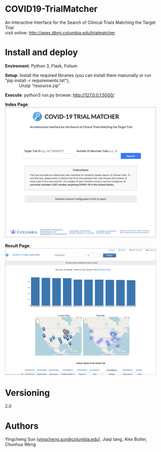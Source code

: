 # COVID19-TrialMatcher
An Interactive Interface for the Search of Clinical Trials Matching the Target Trial    
visit online: http://apex.dbmi.columbia.edu/trialmatcher
    
# Install and deploy
**Enviroment**: Python 3, Flask, Folium  
    
**Setup**: Install the required libraries (you can install them manunally or run "pip install -r requirements.txt");  
&emsp;&emsp;&emsp; Unzip “resource.zip”  
    
**Execute**: python3 run.py browse: http://127.0.0.1:5000/  
  
**Index Page**:  
<img src="/pictures/index.png" alt="drawing" width="500"/>
  
**Result Page**:  
<img src="/pictures/result.png" alt="drawing" width="500"/>  

# Versioning
2.0
    
# Authors
Yingcheng Sun (yingcheng.sun@columbia.edu), Jiaqi tang, Alex Butler, Chunhua Weng 


